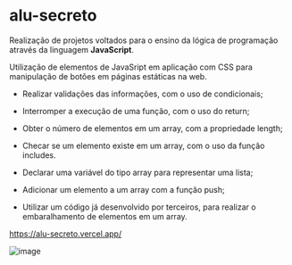 # alu-secreto

Realização de projetos voltados para o ensino da lógica de programação através da linguagem **JavaScript**.

Utilização de elementos de JavaSript em aplicação com CSS para manipulação de botões em páginas estáticas na web.

- Realizar validações das informações, com o uso de condicionais;

- Interromper a execução de uma função, com o uso do return;

- Obter o número de elementos em um array, com a propriedade length;

- Checar se um elemento existe em um array, com o uso da função includes.

- Declarar uma variável do tipo array para representar uma lista;

- Adicionar um elemento a um array com a função push;

- Utilizar um código já desenvolvido por terceiros, para realizar o embaralhamento de elementos em um array.

https://alu-secreto.vercel.app/

![image](https://github.com/diandrade/alu-secreto/assets/81432715/dd31f519-6bab-4d16-b214-11951105066b)
